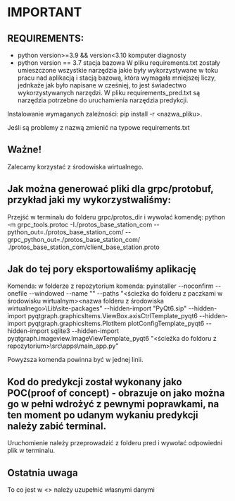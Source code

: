 # IMPORTANT
## REQUIREMENTS:
- python version>=3.9 && version<3.10 komputer diagnosty
- python version == 3.7 stacja bazowa
W pliku requirements.txt zostały umieszczone wszystkie narzędzia jakie były wykorzystywane w toku pracu nad aplikacją i stacją bazową, która wymagała mniejszej liczy, jednkaże jak było napisane w cześniej, to jest świadectwo wykorzystywanych narzędzi.
W pliku requirements_pred.txt są narzędzia potrzebne do uruchamienia narzędzia predykcji.

Instalowanie wymaganych zależności:
pip install -r  <nazwa_pliku>.<rozszerzenie> 

Jeśli są problemy z nazwą zmienić na typowe requirements.txt

## Ważne!

Zalecamy korzystać z środowiska wirtualnego.

## Jak można generować pliki dla grpc/protobuf, przykład jaki my wykorzystwaliśmy:

Przejść w terminalu do folderu grpc/protos_dir i  wywołać komendę:
python -m grpc_tools.protoc -I./protos_base_station_com --python_out=./protos_base_station_com/ --grpc_python_out=./protos_base_station_com/ ./protos_base_station_com/client_base_station.proto


## Jak do tej pory eksportowaliśmy aplikację
Komenda:
w folderze z repozytorium komenda:
pyinstaller --noconfirm --onefile --windowed --name "<nazwa do wyeksportowania>"  --paths "<ścieżka do folderu z paczkami w środowisku wirtualnym>\<nazwa folderu z środowiska wirtualnego>\Lib\site-packages" --hidden-import "PyQt6.sip"  --hidden-import pyqtgraph.graphicsItems.ViewBox.axisCtrlTemplate_pyqt6 --hidden-import pyqtgraph.graphicsItems.PlotItem plotConfigTemplate_pyqt6 --hidden-import sqlite3  --hidden-import pyqtgraph.imageview.ImageViewTemplate_pyqt6 "<ścieżka do foldoru z repozytorium>\src\apps\main_app.py"

Powyższa komenda powinna być w jednej linii.
## Kod do predykcji został wykonany jako POC(proof of concept) - obrazuje on jako można go w pełni wdrożyć z pewnymi poprawkami, na ten moment po udanym wykaniu predykcji należy zabić terminal.

Uruchomienie należy przeprowadzić z folderu pred i wywołać odpowiedni plik w terminalu.

## Ostatnia uwaga

To co jest w <> należy uzupełnić własnymi danymi